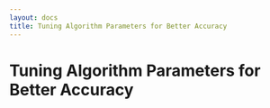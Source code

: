 ```yaml
---
layout: docs
title: Tuning Algorithm Parameters for Better Accuracy
---
```


# Tuning Algorithm Parameters for Better Accuracy